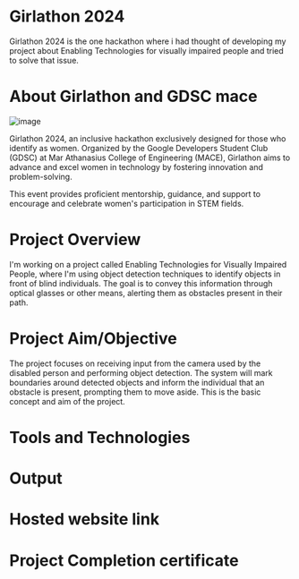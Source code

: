 # Girlathon 2024
Girlathon 2024 is the one hackathon where i had thought of developing my project about Enabling Technologies for visually impaired people and tried to solve that issue.
# About Girlathon and GDSC mace
![image](https://github.com/user-attachments/assets/fce178cb-54ba-45b5-808d-bf9fe7198d77)

Girlathon 2024, an inclusive hackathon exclusively designed for those who identify as women. Organized by the Google Developers Student Club (GDSC) at Mar Athanasius College of Engineering (MACE), Girlathon aims to advance and excel women in technology by fostering innovation and problem-solving. 

This event provides proficient mentorship, guidance, and support to encourage and celebrate women's participation in STEM fields. 
# Project Overview
I'm working on a project called Enabling Technologies for Visually Impaired People, where I'm using object detection techniques to identify objects in front of blind individuals. The goal is to convey this information through optical glasses or other means, alerting them as obstacles present in their path.
# Project Aim/Objective
The project focuses on receiving input from the camera used by the disabled person and performing object detection. The system will mark boundaries around detected objects and inform the individual that an obstacle is present, prompting them to move aside. This is the basic concept and aim of the project.
# Tools and Technologies
# Output
# Hosted website link
# Project Completion certificate
